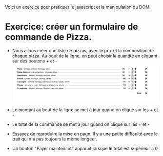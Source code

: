 Voici un exercice pour pratiquer le javascript et la manipulation du DOM.

# Exercice: créer un formulaire de commande de Pizza.

- Nous allons créer une liste de pizzas, avec le prix et la composition de chaque pizza. Au bout de la ligne, on peut choisir la quantité en cliquant sur des boutons + et -
  ![Première étape](./medias/images/pizza.png)

- Le montant au bout de la ligne se met à jour quand on clique sur les + et -

- Le total de la commande se met à jour quand on clique sur les + et -

- Essayez de reproduire la mise en page. Il y a une petite difficulté avec le trait qui n'a pas toujours la même longeur.

- Un bouton "Payer maintenant" apparait lorsque le total est supérieur à 0
